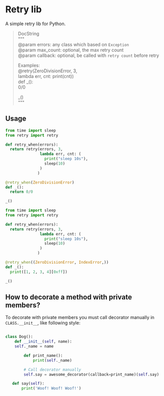 # Retry lib
A simple retry lib for Python.

> DocString  
>   """  
>  @param errors: any class which based on `Exception`  
>  @param max_count: optional, the max retry count  
>  @param callback: optional, be called with `retry count` before retry  
>  
>  Examples:  
>    @retry(ZeroDivisionError, 3,  
>           lambda err, cnt: print(cnt))  
>    def _():  
>      0/0  
>  
>    _()  
>  """  

## Usage

```py
from time import sleep
from retry import retry

def retry_when(errors):
  return retry(errors, 3,
               lambda err, cnt: (
                 print("sleep 10s"),
                 sleep(10)
               )
              )

@retry_when(ZeroDivisionError)
def _():
  return 0/0

_()
```

```py
from time import sleep
from retry import retry

def retry_when(errors):
  return retry(errors, 3,
               lambda err, cnt: (
                 print("sleep 10s"),
                 sleep(10)
               )
              )

@retry_when((ZeroDivisionError, IndexError,))
def _():
  print([1, 2, 3, 4][0xff])

_()
```

## How to decorate a method with private members?

To decorate with private members you must call decorator
manually in `CLASS.__init__`, like following style:

```py

class Dog():
    def __init__(self, name):
	self._name = name

        def print_name():
            print(self._name)

        # Call decorator manually
        self.say = awesome_decorator(callback=print_name)(self.say)

   def say(self):
       print('Woof! Woof! Woof!')

```

